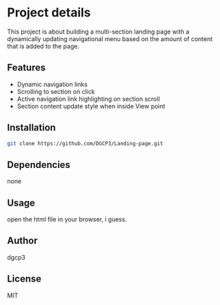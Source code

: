 # Project details

This project is about building a multi-section landing page with a dynamically updating navigational menu based on the amount of content that is added to the page.

## Features

- Dynamic navigation links
- Scrolling to section on click
- Active navigation link highlighting on section scroll
- Section content update style when inside View point

## Installation

```bash
git clone https://github.com/DGCP3/Landing-page.git
```

## Dependencies

none

## Usage

open the html file in your browser, i guess.

## Author

dgcp3

## License

MIT
